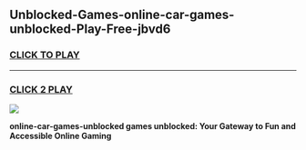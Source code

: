 
## Unblocked-Games-online-car-games-unblocked-Play-Free-jbvd6
<h3>
<a href="https://premium76.site?title=online-car-games-unblocked&ref=18A1">CLICK TO PLAY</a></h3>
<hr>

<h3>
<a href="https://premium76.site?title=online-car-games-unblocked&ref=18A1">CLICK 2 PLAY</a>
  
</h3>

<a href="https://premium76.site?title=online-car-games-unblocked&ref=18A1"><img src="https://clearcache.store/games.png"></a>


**online-car-games-unblocked games unblocked: Your Gateway to Fun and Accessible Online Gaming**
